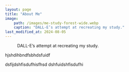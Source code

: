 ```yaml
---
layout: page
title: "About Me"
image: 
    path: /images/me-study-forest-wide.webp
    caption: "DALL-E’s attempt at recreating my study."
last_modified_at: 2024-08-05
---
```


<figure class="align-center">
  <img src="{{ '/images/me-study-forest-wide.webp' | absolute_url }}" alt="">
  <figcaption>DALL-E’s attempt at recreating my study.</figcaption>
</figure> 

hjshdihbndfsbhdsfuidf

dsfijdshfisdufhisfhsd
dshfuidshfisdufhi

